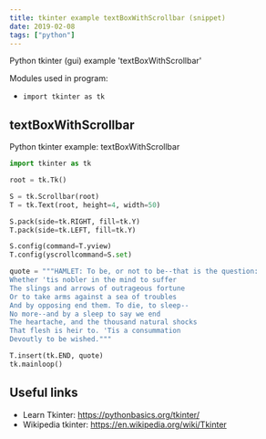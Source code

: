 ```yaml
---
title: tkinter example textBoxWithScrollbar (snippet)
date: 2019-02-08
tags: ["python"]
---
```

Python tkinter (gui) example 'textBoxWithScrollbar'


Modules used in program: 
* `import tkinter as tk`

## textBoxWithScrollbar

Python tkinter example: textBoxWithScrollbar

```python
import tkinter as tk

root = tk.Tk()

S = tk.Scrollbar(root)
T = tk.Text(root, height=4, width=50)

S.pack(side=tk.RIGHT, fill=tk.Y)
T.pack(side=tk.LEFT, fill=tk.Y)

S.config(command=T.yview)
T.config(yscrollcommand=S.set)

quote = """HAMLET: To be, or not to be--that is the question:
Whether 'tis nobler in the mind to suffer
The slings and arrows of outrageous fortune
Or to take arms against a sea of troubles
And by opposing end them. To die, to sleep--
No more--and by a sleep to say we end
The heartache, and the thousand natural shocks
That flesh is heir to. 'Tis a consummation
Devoutly to be wished."""

T.insert(tk.END, quote)
tk.mainloop()

```

## Useful links

- Learn Tkinter: https://pythonbasics.org/tkinter/
- Wikipedia tkinter: https://en.wikipedia.org/wiki/Tkinter

